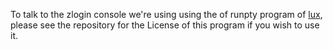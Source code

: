 To talk to the zlogin console we're using using the of runpty program of [lux](https://github.com/hawk/lux), please see the repository for the License of this program if you wish to use it.
